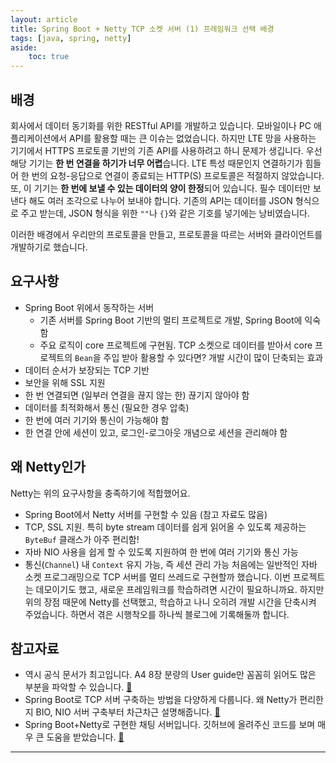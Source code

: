 ```yaml
---
layout: article
title: Spring Boot + Netty TCP 소켓 서버 (1) 프레임워크 선택 배경
tags: [java, spring, netty]
aside:
    toc: true
---
```


## 배경
회사에서 데이터 동기화를 위한 RESTful API를 개발하고 있습니다. 모바일이나 PC 애플리케이션에서 API를 활용할 때는 큰 이슈는 없었습니다. 하지만 LTE 망을 사용하는 기기에서 HTTPS 프로토콜 기반의 기존 API를 사용하려고 하니 문제가 생깁니다.
우선 해당 기기는 **한 번 연결을 하기가 너무 어렵**습니다. LTE 특성 때문인지 연결하기가 힘들어 한 번의 요청-응답으로 연결이 종료되는 HTTP(S) 프로토콜은 적절하지 않았습니다.
또, 이 기기는 **한 번에 보낼 수 있는 데이터의 양이 한정**되어 있습니다. 필수 데이터만 보낸다 해도 여러 조각으로 나누어 보내야 합니다. 기존의 API는 데이터를 JSON 형식으로 주고 받는데, JSON 형식을 위한 `""`나 `{}`와 같은 기호를 넣기에는 낭비였습니다.

이러한 배경에서 우리만의 프로토콜을 만들고, 프로토콜을 따르는 서버와 클라이언트를 개발하기로 했습니다.

## 요구사항
+ Spring Boot 위에서 동작하는 서버
    - 기존 서버를 Spring Boot 기반의 멀티 프로젝트로 개발, Spring Boot에 익숙함
    - 주요 로직이 core 프로젝트에 구현됨. TCP 소켓으로 데이터를 받아서 core 프로젝트의 `Bean`을 주입 받아 활용할 수 있다면? 개발 시간이 많이 단축되는 효과
+ 데이터 순서가 보장되는 TCP 기반
+ 보안을 위해 SSL 지원
+ 한 번 연결되면 (일부러 연결을 끊지 않는 한) 끊기지 않아야 함
+ 데이터를 최적화해서 통신 (필요한 경우 압축)
+ 한 번에 여러 기기와 통신이 가능해야 함
+ 한 연결 안에 세션이 있고, 로그인-로그아웃 개념으로 세션을 관리해야 함

## 왜 Netty인가
Netty는 위의 요구사항을 충족하기에 적합했어요.
+ Spring Boot에서 Netty 서버를 구현할 수 있음 (참고 자료도 많음)
+ TCP, SSL 지원. 특히 byte stream 데이터를 쉽게 읽어올 수 있도록 제공하는 `ByteBuf` 클래스가 아주 편리함!
+ 자바 NIO 사용을 쉽게 할 수 있도록 지원하여 한 번에 여러 기기와 통신 가능
+ 통신(`Channel`) 내 `Context` 유지 가능, 즉 세션 관리 가능
처음에는 일반적인 자바 소켓 프로그래밍으로 TCP 서버를 멀티 쓰레드로 구현할까 했습니다. 이번 프로젝트는 데모이기도 했고, 새로운 프레임워크를 학습하려면 시간이 필요하니까요.
하지만 위의 장점 때문에 Netty를 선택했고, 학습하고 나니 오히려 개발 시간을 단축시켜 주었습니다.
하면서 겪은 시행착오를 하나씩 블로그에 기록해둘까 합니다.

## 참고자료
+ 역시 공식 문서가 최고입니다. A4 8장 분량의 User guide만 꼼꼼히 읽어도 많은 부분을 파악할 수 있습니다. [🔗](https://netty.io/wiki/user-guide-for-4.x.html, "Netty.docs: User guide")
+ Spring Boot로 TCP 서버 구축하는 방법을 다양하게 다룹니다. 왜 Netty가 편리한지 BIO, NIO 서버 구축부터 차근차근 설명해줍니다. [🔗](https://programmer.help/blogs/spring-boot-build-tcp-server.html, "Spring Boot Build TCP Server")
+ Spring Boot+Netty로 구현한 채팅 서버입니다. 깃허브에 올려주신 코드를 보며 매우 큰 도움을 받았습니다.  [🔗](https://www.manty.co.kr/bbs/detail/develop?id=69, "Spring Boot 와 Netty 의 아슬아슬한 동거")

<!--more-->

---

